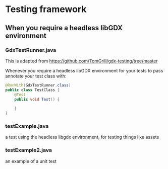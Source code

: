 # Testing framework

## When you require a headless libGDX environment
### GdxTestRunner.java
This is adapted from  https://github.com/TomGrill/gdx-testing/tree/master

Whenever you require a headless libGDX environment for your tests to pass annotate your test class with:

```java 
@RunWith(GdxTestRunner.class)
public class TestClass {
	@Test
	public void Test() {
	
	}
}
```

### testExample.java
a test using the headless libgdx environment, for testing things like assets 

### testExample2.java
an example of a unit test 